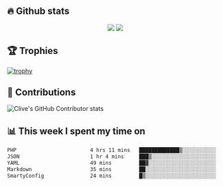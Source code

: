 ## &#128293; Github stats

<!-- GitHub Readme Streak Stats - https://github.com/DenverCoder1/github-readme-streak-stats -->
<p align="center">

<picture>
  <source 
    srcset="https://github-readme-stats.vercel.app/api?username=clivewalkden&count_private=true&show_icons=true&theme=darcula"
    media="(prefers-color-scheme: dark)"
  />
  <source
    srcset="https://github-readme-stats.vercel.app/api?username=clivewalkden&count_private=true&show_icons=true&theme=calm"
    media="(prefers-color-scheme: light), (prefers-color-scheme: no-preference)"
  />
  <img src="https://github-readme-stats.vercel.app/api?username=clivewalkden&count_private=true&show_icons=true&theme=darcula" />
</picture>

<a href="https://git.io/streak-stats" target="_blank">
  <img src="http://github-readme-streak-stats.herokuapp.com?user=clivewalkden&theme=darcula&date_format=j%20M%5B%20Y%5D" />
</a>

</p>

## &#127942; Trophies
[![trophy](https://github-profile-trophy.vercel.app/?username=clivewalkden&theme=onedark)](https://github.com/clivewalkden/github-profile-trophy)

## &#129309; Contributions
![Clive's GitHub Contributor stats](https://github-contributor-stats.vercel.app/api?username=clivewalkden)

## &#128202; This week I spent my time on
<!--START_SECTION:waka-->

```txt
PHP                        4 hrs 11 mins   █████████████▒░░░░░░░░░░░   53.72 %
JSON                       1 hr 4 mins     ███▒░░░░░░░░░░░░░░░░░░░░░   13.85 %
YAML                       49 mins         ██▓░░░░░░░░░░░░░░░░░░░░░░   10.55 %
Markdown                   35 mins         ██░░░░░░░░░░░░░░░░░░░░░░░   07.58 %
SmartyConfig               24 mins         █▒░░░░░░░░░░░░░░░░░░░░░░░   05.17 %
```

<!--END_SECTION:waka-->
